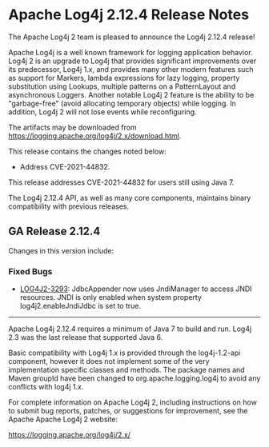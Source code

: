<!---
 Licensed to the Apache Software Foundation (ASF) under one or more
 contributor license agreements.  See the NOTICE file distributed with
 this work for additional information regarding copyright ownership.
 The ASF licenses this file to You under the Apache License, Version 2.0
 (the "License"); you may not use this file except in compliance with
 the License.  You may obtain a copy of the License at

      http://www.apache.org/licenses/LICENSE-2.0

 Unless required by applicable law or agreed to in writing, software
 distributed under the License is distributed on an "AS IS" BASIS,
 WITHOUT WARRANTIES OR CONDITIONS OF ANY KIND, either express or implied.
 See the License for the specific language governing permissions and
 limitations under the License.
-->
# Apache Log4j 2.12.4 Release Notes

The Apache Log4j 2 team is pleased to announce the Log4j 2.12.4 release!

Apache Log4j is a well known framework for logging application behavior. Log4j 2 is an upgrade
to Log4j that provides significant improvements over its predecessor, Log4j 1.x, and provides
many other modern features such as support for Markers, lambda expressions for lazy logging,
property substitution using Lookups, multiple patterns on a PatternLayout and asynchronous
Loggers. Another notable Log4j 2 feature is the ability to be "garbage-free" (avoid allocating
temporary objects) while logging. In addition, Log4j 2 will not lose events while reconfiguring.

The artifacts may be downloaded from https://logging.apache.org/log4j/2.x/download.html.

This release contains the changes noted below:

* Address CVE-2021-44832.

This release addresses CVE-2021-44832 for users still using Java 7.

The Log4j 2.12.4 API, as well as many core components, maintains binary compatibility with previous releases.

## GA Release 2.12.4

Changes in this version include:


### Fixed Bugs
* [LOG4J2-3293](https://issues.apache.org/jira/browse/LOG4J2-3293):
JdbcAppender now uses JndiManager to access JNDI resources. JNDI is only enabled when system property
        log4j2.enableJndiJdbc is set to true.


---

Apache Log4j 2.12.4 requires a minimum of Java 7 to build and run. Log4j 2.3 was the
last release that supported Java 6.

Basic compatibility with Log4j 1.x is provided through the log4j-1.2-api component, however it
does not implement some of the very implementation specific classes and methods. The package
names and Maven groupId have been changed to org.apache.logging.log4j to avoid any conflicts
with log4j 1.x.

For complete information on Apache Log4j 2, including instructions on how to submit bug
reports, patches, or suggestions for improvement, see the Apache Apache Log4j 2 website:

https://logging.apache.org/log4j/2.x/